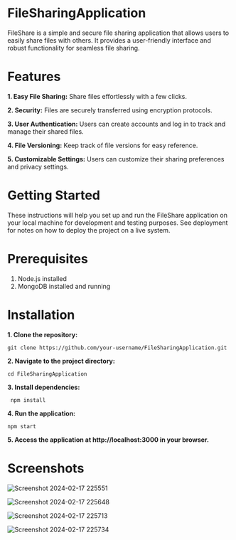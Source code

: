 # FileSharingApplication
FileShare is a simple and secure file sharing application that allows users to easily share files with others. It provides a user-friendly interface and robust functionality for seamless file sharing.

# Features

**1. Easy File Sharing:** Share files effortlessly with a few clicks.

**2. Security:** Files are securely transferred using encryption protocols.

**3. User Authentication:** Users can create accounts and log in to track and manage their shared files.

**4. File Versioning:** Keep track of file versions for easy reference.

**5. Customizable Settings:** Users can customize their sharing preferences and privacy settings.


# Getting Started
These instructions will help you set up and run the FileShare application on your local machine for development and testing purposes. See deployment for notes on how to deploy the project on a live system.

# Prerequisites

1. Node.js installed
2. MongoDB installed and running

# Installation

**1. Clone the repository:**

  	git clone https://github.com/your-username/FileSharingApplication.git

**2. Navigate to the project directory:**
  
  	cd FileSharingApplication

**3. Install dependencies:**

	 npm install

**4. Run the application:**

  	npm start

**5. Access the application at http://localhost:3000 in your browser.**

# Screenshots

![Screenshot 2024-02-17 225551](https://github.com/ritikkumar1106/FileSharingApplication/assets/128838254/06ebba31-9898-46a8-b93e-0c8d0f1f4ccc)



![Screenshot 2024-02-17 225648](https://github.com/ritikkumar1106/FileSharingApplication/assets/128838254/785b96de-f7b6-43d7-b4f9-4b03b763933a)





![Screenshot 2024-02-17 225713](https://github.com/ritikkumar1106/FileSharingApplication/assets/128838254/a99c48c2-a16b-4bce-b229-e3fa19b0b387)




![Screenshot 2024-02-17 225734](https://github.com/ritikkumar1106/FileSharingApplication/assets/128838254/1c615fad-1625-451a-a719-13f3802b6e34)



